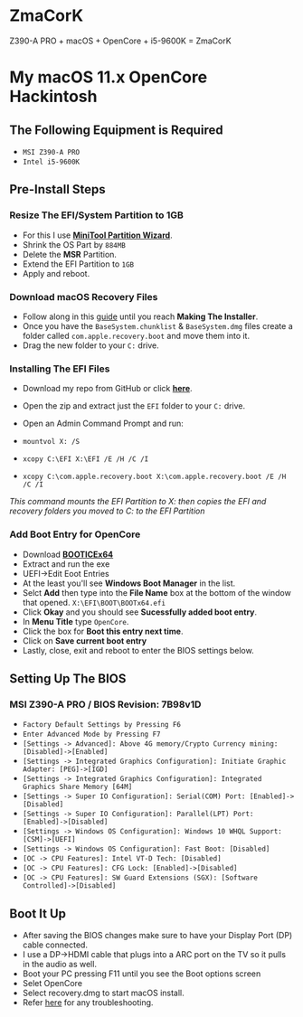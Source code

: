 # ZmaCorK
Z390-A PRO + macOS + OpenCore + i5-9600K = ZmaCorK

# My macOS 11.x OpenCore Hackintosh

## The Following Equipment is Required

- `MSI Z390-A PRO`
- `Intel i5-9600K`
 
## Pre-Install Steps
### Resize The EFI/System Partition to 1GB
- For this I use **[MiniTool Partition Wizard](https://www.partitionwizard.com/free-partition-manager.html)**.
- Shrink the OS Part by `884MB`
- Delete the **MSR** Partition.
- Extend the EFI Partition to `1GB` 
- Apply and reboot.

### Download macOS Recovery Files
- Follow along in this [guide](https://dortania.github.io/OpenCore-Install-Guide/installer-guide/winblows-install.html#downloading-macos) until you reach **Making The Installer**.
- Once you have the `BaseSystem.chunklist` & `BaseSystem.dmg` files create a folder called `com.apple.recovery.boot` and move them into it.
- Drag the new folder to your `C:` drive.

### Installing The EFI Files
- Download my repo from GitHub or click **[here](https://github.com/ZeroOneZero/ZmaCorK/archive/refs/heads/main.zip)**.
- Open the zip and extract just the `EFI` folder to your `C:` drive.
- Open an Admin Command Prompt and run:

- `mountvol X: /S`
- `xcopy C:\EFI X:\EFI /E /H /C /I`
- `xcopy C:\com.apple.recovery.boot X:\com.apple.recovery.boot /E /H /C /I`

*This command mounts the EFI Partition to X: then copies the EFI and recovery folders you moved to C: to the EFI Partition*

### Add Boot Entry for OpenCore
- Download **[BOOTICEx64](https://m.majorgeeks.com/index.php?ct=files&action=download&)**
- Extract and run the exe
- UEFI->Edit Eoot Entries
- At the least you'll see **Windows Boot Manager** in the list.
- Selct **Add** then type into the **File Name** box at the bottom of the window that opened.
`X:\EFI\BOOT\BOOTx64.efi`
- Click **Okay** and you should see **Sucessfully added boot entry**.
- In **Menu Title** type `OpenCore`.
- Click the box for **Boot this entry next time**.
- Click on **Save current boot entry**
- Lastly, close, exit and reboot to enter the BIOS settings below.

## Setting Up The BIOS

### MSI Z390-A PRO / BIOS Revision: 7B98v1D
- `Factory Default Settings by Pressing F6`
- `Enter Advanced Mode by Pressing F7`
- `[Settings -> Advanced]: Above 4G memory/Crypto Currency mining: [Disabled]->[Enabled]`
- `[Settings -> Integrated Graphics Configuration]: Initiate Graphic Adapter: [PEG]->[IGD]`
- `[Settings -> Integrated Graphics Configuration]: Integrated Graphics Share Memory [64M]`
- `[Settings -> Super IO Configuration]: Serial(COM) Port: [Enabled]->[Disabled]`
- `[Settings -> Super IO Configuration]: Parallel(LPT) Port: [Enabled]->[Disabled]`
- `[Settings -> Windows OS Configuration]: Windows 10 WHQL Support: [CSM]->[UEFI]`
- `[Settings -> Windows OS Configuration]: Fast Boot: [Disabled]`
- `[OC -> CPU Features]: Intel VT-D Tech: [Disabled]`
- `[OC -> CPU Features]: CFG Lock: [Enabled]->[Disabled]`
- `[OC -> CPU Features]: SW Guard Extensions (SGX): [Software Controlled]->[Disabled]`

## Boot It Up
- After saving the BIOS changes make sure to have your Display Port (DP) cable connected.
- I use a DP->HDMI cable that plugs into a ARC port on the TV so it pulls in the audio as well.
- Boot your PC pressing F11 until you see the Boot options screen 
- Selet OpenCore
- Select recovery.dmg to start macOS install.
- Refer [here](https://dortania.github.io/OpenCore-Install-Guide/installation/installation-process.html#booting-the-opencore-usb) for any troubleshooting.
